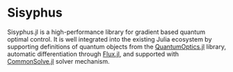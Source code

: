 # Sisyphus

Sisyphus.jl is a high-performance library for gradient based quantum optimal control. It is well integrated into the existing Julia ecosystem by supporting definitions of quantum objects from the [QuantumOptics.jl](https://qojulia.org/) library, automatic differentiation through [Flux.jl](https://fluxml.ai/), and supported with [CommonSolve.jl](https://github.com/SciML/CommonSolve.jl) solver mechanism.
